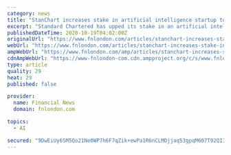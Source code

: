 ```yaml
---
category: news
title: "StanChart increases stake in artificial intelligence startup to combat financial crime"
excerpt: "Standard Chartered has upped its stake in an artificial intelligence startup which uses technology to help banks tackle financial crime. Silent Eight said on 19 October that Standard Chartered’s venture capital arm SC Ventures had chosen to participate ..."
publishedDateTime: 2020-10-19T04:02:00Z
originalUrl: "https://www.fnlondon.com/articles/stanchart-increases-stake-in-artificial-intelligence-startup-to-combat-financial-crime-20201019"
webUrl: "https://www.fnlondon.com/articles/stanchart-increases-stake-in-artificial-intelligence-startup-to-combat-financial-crime-20201019"
ampWebUrl: "https://www.fnlondon.com/amp/articles/stanchart-increases-stake-in-artificial-intelligence-startup-to-combat-financial-crime-20201019"
cdnAmpWebUrl: "https://www-fnlondon-com.cdn.ampproject.org/c/s/www.fnlondon.com/amp/articles/stanchart-increases-stake-in-artificial-intelligence-startup-to-combat-financial-crime-20201019"
type: article
quality: 29
heat: 29
published: false

provider:
  name: Financial News
  domain: fnlondon.com

topics:
  - AI

secured: "9DwEiUy6SM5Qo21Ne0WP7h6F7qZik+ewPa1R6nCLMDjjaq53gpqM607T92QII5VbGS+VSDlad6a3rLVgmZ656e4Sno9gizkaKKO52Rz4k+886qb8jXoMjMaornFViHTcshTfNVELzKatRoXQ9saHdDlKMdXZNs861dqEUs4ckFlqJJw7iktcV5i8qYWsU0i1Wifd8elND4QqEdrw8ExVkKUF6wbjiRcxigblkn372RlgmyqcgPACyQFjM9HfeGQum5Y7tLGJM5qpvZU4g2xXlfllJfxBO0eIhdRdvOEhaX7ANEKg3rHpAQhA4yFqMPcX3DaiHdY52wHlgdT7mFih67Bb7wrLECbL246Voi72UVI=;q65GX2cuoifbFZVX1wRtPA=="
---
```


